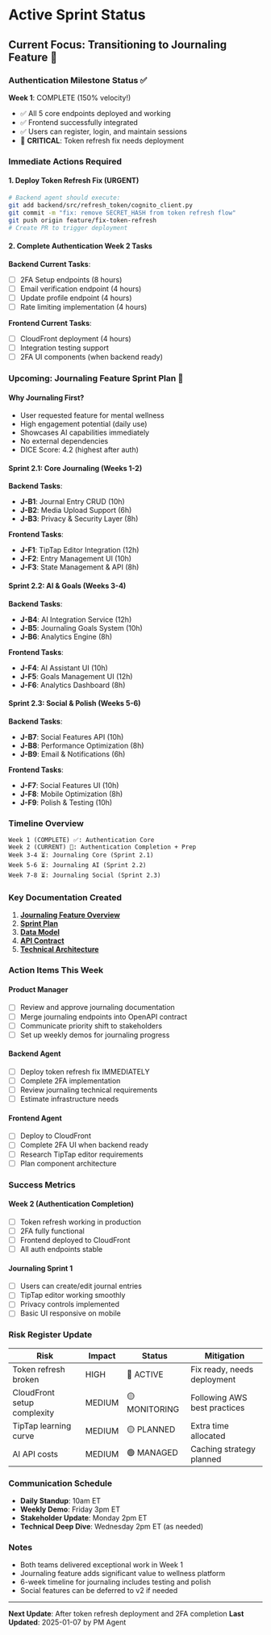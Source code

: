 # Active Sprint Status

## Current Focus: Transitioning to Journaling Feature 🎯

### Authentication Milestone Status ✅
**Week 1**: COMPLETE (150% velocity!)
- ✅ All 5 core endpoints deployed and working
- ✅ Frontend successfully integrated
- ✅ Users can register, login, and maintain sessions
- 🚨 **CRITICAL**: Token refresh fix needs deployment

### Immediate Actions Required

#### 1. Deploy Token Refresh Fix (URGENT)
```bash
# Backend agent should execute:
git add backend/src/refresh_token/cognito_client.py
git commit -m "fix: remove SECRET_HASH from token refresh flow"
git push origin feature/fix-token-refresh
# Create PR to trigger deployment
```

#### 2. Complete Authentication Week 2 Tasks
**Backend Current Tasks**:
- [ ] 2FA Setup endpoints (8 hours)
- [ ] Email verification endpoint (4 hours) 
- [ ] Update profile endpoint (4 hours)
- [ ] Rate limiting implementation (4 hours)

**Frontend Current Tasks**:
- [ ] CloudFront deployment (4 hours)
- [ ] Integration testing support
- [ ] 2FA UI components (when backend ready)

### Upcoming: Journaling Feature Sprint Plan 📓

#### Why Journaling First?
- User requested feature for mental wellness
- High engagement potential (daily use)
- Showcases AI capabilities immediately  
- No external dependencies
- DICE Score: 4.2 (highest after auth)

#### Sprint 2.1: Core Journaling (Weeks 1-2)
**Backend Tasks**:
- **J-B1**: Journal Entry CRUD (10h)
- **J-B2**: Media Upload Support (6h)
- **J-B3**: Privacy & Security Layer (8h)

**Frontend Tasks**:
- **J-F1**: TipTap Editor Integration (12h)
- **J-F2**: Entry Management UI (10h)
- **J-F3**: State Management & API (8h)

#### Sprint 2.2: AI & Goals (Weeks 3-4)
**Backend Tasks**:
- **J-B4**: AI Integration Service (12h)
- **J-B5**: Journaling Goals System (10h)
- **J-B6**: Analytics Engine (8h)

**Frontend Tasks**:
- **J-F4**: AI Assistant UI (10h)
- **J-F5**: Goals Management UI (12h)
- **J-F6**: Analytics Dashboard (8h)

#### Sprint 2.3: Social & Polish (Weeks 5-6)
**Backend Tasks**:
- **J-B7**: Social Features API (10h)
- **J-B8**: Performance Optimization (8h)
- **J-B9**: Email & Notifications (6h)

**Frontend Tasks**:
- **J-F7**: Social Features UI (10h)
- **J-F8**: Mobile Optimization (8h)
- **J-F9**: Polish & Testing (10h)

### Timeline Overview

```
Week 1 (COMPLETE) ✅: Authentication Core
Week 2 (CURRENT) 🔄: Authentication Completion + Prep
Week 3-4 ⏳: Journaling Core (Sprint 2.1)
Week 5-6 ⏳: Journaling AI (Sprint 2.2)  
Week 7-8 ⏳: Journaling Social (Sprint 2.3)
```

### Key Documentation Created

1. **[Journaling Feature Overview](../docs/features/journaling/feature-overview.md)**
2. **[Sprint Plan](../docs/features/journaling/sprint-plan.md)**
3. **[Data Model](../docs/features/journaling/data-model.md)**
4. **[API Contract](../docs/features/journaling/api-contract.md)**
5. **[Technical Architecture](../docs/features/journaling/technical-architecture.md)**

### Action Items This Week

#### Product Manager
- [ ] Review and approve journaling documentation
- [ ] Merge journaling endpoints into OpenAPI contract
- [ ] Communicate priority shift to stakeholders
- [ ] Set up weekly demos for journaling progress

#### Backend Agent  
- [ ] Deploy token refresh fix IMMEDIATELY
- [ ] Complete 2FA implementation
- [ ] Review journaling technical requirements
- [ ] Estimate infrastructure needs

#### Frontend Agent
- [ ] Deploy to CloudFront
- [ ] Complete 2FA UI when backend ready
- [ ] Research TipTap editor requirements
- [ ] Plan component architecture

### Success Metrics

#### Week 2 (Authentication Completion)
- [ ] Token refresh working in production
- [ ] 2FA fully functional
- [ ] Frontend deployed to CloudFront
- [ ] All auth endpoints stable

#### Journaling Sprint 1
- [ ] Users can create/edit journal entries
- [ ] TipTap editor working smoothly
- [ ] Privacy controls implemented
- [ ] Basic UI responsive on mobile

### Risk Register Update

| Risk | Impact | Status | Mitigation |
|------|--------|--------|------------|
| Token refresh broken | HIGH | 🔴 ACTIVE | Fix ready, needs deployment |
| CloudFront setup complexity | MEDIUM | 🟡 MONITORING | Following AWS best practices |
| TipTap learning curve | MEDIUM | 🟡 PLANNED | Extra time allocated |
| AI API costs | MEDIUM | 🟢 MANAGED | Caching strategy planned |

### Communication Schedule

- **Daily Standup**: 10am ET
- **Weekly Demo**: Friday 3pm ET  
- **Stakeholder Update**: Monday 2pm ET
- **Technical Deep Dive**: Wednesday 2pm ET (as needed)

### Notes

- Both teams delivered exceptional work in Week 1
- Journaling feature adds significant value to wellness platform
- 6-week timeline for journaling includes testing and polish
- Social features can be deferred to v2 if needed

---

**Next Update**: After token refresh deployment and 2FA completion
**Last Updated**: 2025-01-07 by PM Agent